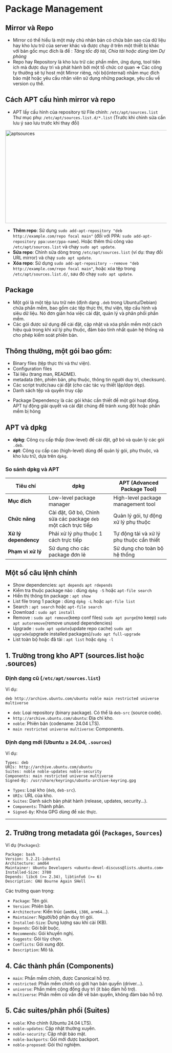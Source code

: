 # Package Management
## Mirror và Repo
* Mirror có thể hiểu là một máy chủ nhân bản có chứa bản sao của dữ liệu hay kho lưu trữ của server khác và được chạy ở trên một thiết bị khác với bản gốc mục đích là để : *Tăng tốc độ tải, Chia tải hoặc dùng làm Dự phòng*
* Repo hay Repository là kho lưu trữ các phần mềm, ứng dụng, tool tiện ích mà được duy trì và phát hành bởi một tổ chức cơ quan => Các công ty thường sẽ tự host một Mirror riêng, nội bộ(internal) nhằm mục đích bảo mật hoặc yêu cầu nhân viên sử dụng những package, yêu cầu về version cụ thể.

## Cách APT cấu hình mirror và repo
* APT lấy cấu hình của repository từ File chính: `/etc/apt/sources.list` Thư mục phụ: `/etc/apt/sources.list.d/*.list` (Trước khi chỉnh sửa cần lưu ý sao lưu trước khi thay đổi)
<img width="605" height="291" alt="aptsources" src="https://github.com/user-attachments/assets/aae27a77-4d98-402f-88cf-09a6930ba753" />

- **Thêm repo**: Sử dụng `sudo add-apt-repository "deb http://example.com/repo focal main"` (đối với PPA: `sudo add-apt-repository ppa:user/ppa-name`). Hoặc thêm thủ công vào `/etc/apt/sources.list` và chạy `sudo apt update`.
- **Sửa repo**: Chỉnh sửa dòng trong `/etc/apt/sources.list` (ví dụ: thay đổi URL mirror) và chạy `sudo apt update`.
- **Xóa repo**: Sử dụng `sudo add-apt-repository --remove "deb http://example.com/repo focal main"`, hoặc xóa tệp trong `/etc/apt/sources.list.d/`, sau đó chạy `sudo apt update`.

## Package
* Một gói là một tệp lưu trữ nén (định dạng `.deb` trong Ubuntu/Debian) chứa phần mềm, bao gồm các tệp thực thi, thư viện, tệp cấu hình và siêu dữ liệu. Nó đơn giản hóa việc cài đặt, quản lý và phân phối phần mềm.
* Các gói được sử dụng để cài đặt, cập nhật và xóa phần mềm một cách hiệu quả trong khi xử lý phụ thuộc, đảm bảo tính nhất quán hệ thống và cho phép kiểm soát phiên bản.

## Thông thường, một gói bao gồm:
- Binary files (tệp thực thi và thư viện).
- Configuration files
- Tài liệu (trang man, README).
- metadata (tên, phiên bản, phụ thuộc, thông tin người duy trì, checksum).
- Các script trước/sau cài đặt (cho các tác vụ thiết lập/dọn dẹp).
- Danh sách tệp và quyền truy cập

* Package Dependency là các gói khác cần thiết để một gói hoạt động. APT tự động giải quyết và cài đặt chúng để tránh xung đột hoặc phần mềm bị hỏng


## APT và dpkg
-   **dpkg**: Công cụ cấp thấp (low-level) để cài đặt, gỡ bỏ và quản lý
    các gói `.deb`.
-   **apt**: Công cụ cấp cao (high-level) dùng để quản lý gói, phụ
    thuộc, và kho lưu trữ, dựa trên `dpkg`.

### So sánh dpkg và APT

| Tiêu chí               | dpkg                                | APT (Advanced Package Tool)                   |
|-------------------------|-------------------------------------|-----------------------------------------------|
| **Mục đích**            | Low-level package manager           | High-level package management tool            |
| **Chức năng**           | Cài đặt, Gỡ bỏ, Chỉnh sửa các package `deb` một cách trực tiếp | Quản lý gói, tự động xử lý phụ thuộc |
| **Xử lý dependency**| Phải xử lý phụ thuộc 1 cách trực tiếp | Tự động tải và xử lý phụ thuộc cần thiết |
| **Phạm vi xử lý**        | Sử dụng cho các package đơn lẻ   | Sử dụng cho toàn bộ hệ thống       |

## Một số câu lệnh chính
* Show dependencies: `apt depends` `apt rdepends`
* Kiểm tra thuộc package nào : dùng `dpkg -S` hoặc `apt-file search`
* Hiển thị thông tin package : `apt show`
* List file trong 1 packge : dùng `dpkg -L` hoặc `apt-file list`
* Search : `apt search` hoặc `apt-file search`
* Download : `sudo apt install`
* Remove : `sudo apt remove`(keep conf files) `sudo apt purge`(no keep) `sudo apt autoremove`(remove unused dependencies)
* Upgrade : `sudo apt update`(update repo cache) `sudo apt upgrade`(upgrade installed packages)/`sudo apt full-upgrade`
* List toàn bộ hoặc đã tải : `apt list` hoặc `dpkg -l`


## **1. Trường trong kho APT (sources.list hoặc .sources)**

### Định dạng cũ (`/etc/apt/sources.list`)
Ví dụ:

```
deb http://archive.ubuntu.com/ubuntu noble main restricted universe multiverse
```

* `deb`: Loại repository (binary package). Có thể là `deb-src` (source code).
* `http://archive.ubuntu.com/ubuntu`: Địa chỉ kho.
* `noble`: Phiên bản (codename: 24.04 LTS).
* `main restricted universe multiverse`: Components.

### Định dạng mới (Ubuntu ≥ 24.04, `.sources`)

Ví dụ:

```
Types: deb
URIs: http://archive.ubuntu.com/ubuntu
Suites: noble noble-updates noble-security
Components: main restricted universe multiverse
Signed-By: /usr/share/keyrings/ubuntu-archive-keyring.gpg
```

* `Types`: Loại kho (`deb`, `deb-src`).
* `URIs`: URL của kho.
* `Suites`: Danh sách bản phát hành (release, updates, security...).
* `Components`: Thành phần.
* `Signed-By`: Khóa GPG dùng để xác thực.

---

## **2. Trường trong metadata gói (`Packages`, `Sources`)**

Ví dụ (`Packages`):

```
Package: bash
Version: 5.2.21-1ubuntu1
Architecture: amd64
Maintainer: Ubuntu Developers <ubuntu-devel-discuss@lists.ubuntu.com>
Installed-Size: 3780
Depends: libc6 (>= 2.34), libtinfo6 (>= 6)
Description: GNU Bourne Again SHell
```

Các trường quan trọng:

* `Package`: Tên gói.
* `Version`: Phiên bản.
* `Architecture`: Kiến trúc (`amd64`, `i386`, `arm64`…).
* `Maintainer`: Người/bộ phận duy trì gói.
* `Installed-Size`: Dung lượng sau khi cài (KB).
* `Depends`: Gói bắt buộc.
* `Recommends`: Gói khuyến nghị.
* `Suggests`: Gói tùy chọn.
* `Conflicts`: Gói xung đột.
* `Description`: Mô tả.

## **4. Các thành phần (Components)**

* `main`: Phần mềm chính, được Canonical hỗ trợ.
* `restricted`: Phần mềm chính có giới hạn bản quyền (driver…).
* `universe`: Phần mềm cộng đồng duy trì (ít bảo đảm hỗ trợ).
* `multiverse`: Phần mềm có vấn đề về bản quyền, không đảm bảo hỗ trợ.

## **5. Các suites/phân phối (Suites)**

* `noble`: Kho chính (Ubuntu 24.04 LTS).
* `noble-updates`: Cập nhật thường xuyên.
* `noble-security`: Cập nhật bảo mật.
* `noble-backports`: Gói mới được backport.
* `noble-proposed`: Gói thử nghiệm.